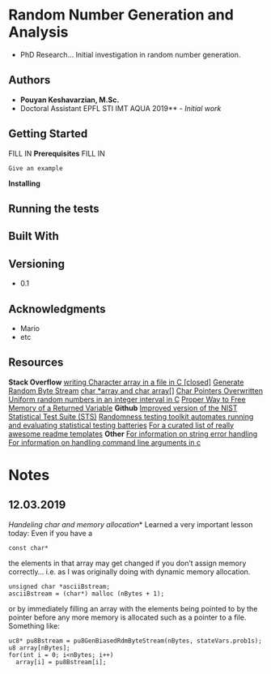# Random Number Generation and Analysis
- PhD Research… Initial investigation in random number generation.
## Authors
- **Pouyan Keshavarzian, M.Sc.**
- Doctoral Assistant EPFL STI IMT AQUA 2019** - *Initial work*
## Getting Started

FILL IN
**Prerequisites**
FILL IN

    Give an example

**Installing**

## Running the tests
## Built With
## Versioning
- 0.1
## Acknowledgments
- Mario
- etc
## Resources

**Stack Overflow**
[writing Character array in a file in C [closed]](https://stackoverflow.com/questions/14576429/writing-character-array-in-a-file-in-c)
[Generate Random Byte Stream](https://stackoverflow.com/questions/15621764/generate-a-random-byte-stream)
[char *array and char array[]](https://stackoverflow.com/questions/20347170/char-array-and-char-array)
[Char Pointers Overwritten](https://stackoverflow.com/questions/14655851/char-pointers-overwritten)
[Uniform random numbers in an integer interval in C](https://codereview.stackexchange.com/questions/159604/uniform-random-numbers-in-an-integer-interval-in-c)
[Proper Way to Free Memory of a Returned Variable](https://stackoverflow.com/questions/29655051/proper-way-to-free-memory-of-a-returned-variable)
**Github**
[Improved version of the NIST Statistical Test Suite (STS)](https://github.com/arcetri/sts)
[Randomness testing toolkit automates running and evaluating statistical testing batteries](https://github.com/crocs-muni/randomness-testing-toolkit)
[For a curated list of really awesome readme templates](https://github.com/matiassingers/awesome-readme)
**Other**
[For information on string error handling](https://www.tutorialspoint.com/cprogramming/c_error_handling.htm)
[For information on handling command line arguments in c](https://www.geeksforgeeks.org/command-line-arguments-in-c-cpp/)


# Notes
## 12.03.2019

**Handeling char* and memory allocation**
Learned a very important lesson today: Even if you have a

    const char*

the elements in that array may get changed if you don’t assign memory correctly…
i.e. as I was originally doing with dynamic memory allocation.

    unsigned char *asciiBstream;
    asciiBstream = (char*) malloc (nBytes + 1);

or by immediately filling an array with the elements being pointed to by the pointer before any more memory is allocated such as a pointer to a file. Something like:

    uc8* pu8Bstream = pu8GenBiasedRdmByteStream(nBytes, stateVars.prob1s);
    u8 array[nBytes];
    for(int i = 0; i<nBytes; i++)
      array[i] = pu8Bstream[i];
